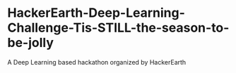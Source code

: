 # HackerEarth-Deep-Learning-Challenge-Tis-STILL-the-season-to-be-jolly
A Deep Learning based hackathon organized by HackerEarth 
